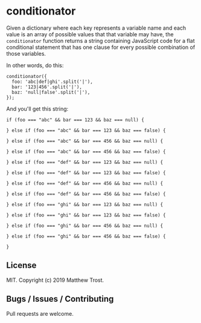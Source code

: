 # conditionator

Given a dictionary where each key represents a variable name and each value is an array of possible values that that variable may have, the `conditionator` function returns a string containing JavaScript code for a flat conditional statement that has one clause for every possible combination of those variables.

In other words, do this:

```
conditionator({
  foo: 'abc|def|ghi'.split('|'),
  bar: '123|456'.split('|'),
  baz: 'null|false'.split('|'),
});
```

And you'll get this string:

```
if (foo === "abc" && bar === 123 && baz === null) {

} else if (foo === "abc" && bar === 123 && baz === false) {

} else if (foo === "abc" && bar === 456 && baz === null) {

} else if (foo === "abc" && bar === 456 && baz === false) {

} else if (foo === "def" && bar === 123 && baz === null) {

} else if (foo === "def" && bar === 123 && baz === false) {

} else if (foo === "def" && bar === 456 && baz === null) {

} else if (foo === "def" && bar === 456 && baz === false) {

} else if (foo === "ghi" && bar === 123 && baz === null) {

} else if (foo === "ghi" && bar === 123 && baz === false) {

} else if (foo === "ghi" && bar === 456 && baz === null) {

} else if (foo === "ghi" && bar === 456 && baz === false) {

}
```

## License

MIT. Copyright (c) 2019 Matthew Trost.

## Bugs / Issues / Contributing

Pull requests are welcome.
